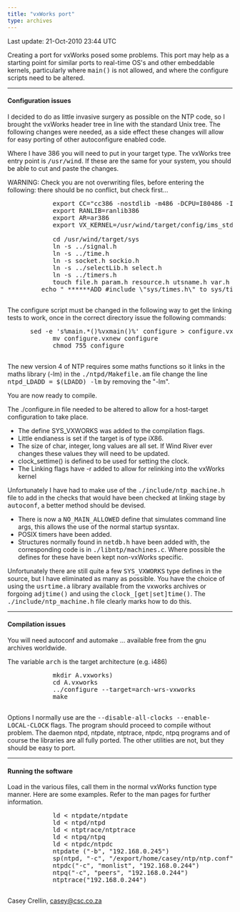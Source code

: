 ```yaml
---
title: "vxWorks port"
type: archives
---
```


Last update: 21-Oct-2010 23:44 UTC

Creating a port for vxWorks posed some problems. This port may help as a starting point for similar ports to real-time OS's and other embeddable kernels, particularly where <tt>main()</tt> is not allowed, and where the configure scripts need to be altered.

* * *

#### Configuration issues

I decided to do as little invasive surgery as possible on the NTP code, so I brought the vxWorks header tree in line with the standard Unix tree. The following changes were needed, as a side effect these changes will allow for easy porting of other autoconfigure enabled code.

Where I have 386 you will need to put in your target type. The vxWorks tree entry point is <tt>/usr/wind</tt>. If these are the same for your system, you should be able to cut and paste the changes.

<blink>WARNING: Check you are not overwriting files, before entering the following: there should be no conflict, but check first...</blink>

<pre>            export CC="cc386 -nostdlib -m486 -DCPU=I80486 -I/usr/wind/target/h"
            export RANLIB=ranlib386
            export AR=ar386
            export VX_KERNEL=/usr/wind/target/config/ims_std_bsp/vxWorks  

            cd /usr/wind/target/sys
            ln -s ../signal.h
            ln -s ../time.h
            ln -s socket.h sockio.h
            ln -s ../selectLib.h select.h
            ln -s ../timers.h
            touch file.h param.h resource.h utsname.h var.h ../netdb.h ../a.out.h ../termios.h
         echo " ******ADD #include \"sys/times.h\" to sys/time.h "
            </pre>

The configure script must be changed in the following way to get the linking tests to work, once in the correct directory issue the following commands:

<pre>      sed -e 's%main.*()%vxmain()%' configure > configure.vxnew
            mv configure.vxnew configure
            chmod 755 configure
      </pre>

The new version 4 of NTP requires some maths functions so it links in the maths library (-lm) in the <tt>./ntpd/Makefile.am</tt> file change the line <tt>ntpd_LDADD = $(LDADD) -lm</tt> by removing the "-lm".

You are now ready to compile.

The ./configure.in file needed to be altered to allow for a host-target configuration to take place.

*   The define SYS_VXWORKS was added to the compilation flags.
*   Little endianess is set if the target is of type iX86.
*   The size of char, integer, long values are all set. If Wind River ever changes these values they will need to be updated.
*   clock_settime() is defined to be used for setting the clock.
*   The Linking flags have -r added to allow for relinking into the vxWorks kernel

Unfortunately I have had to make use of the <tt>./include/ntp_machine.h</tt> file to add in the checks that would have been checked at linking stage by <tt>autoconf</tt>, a better method should be devised.

*   There is now a <tt>NO_MAIN_ALLOWED</tt> define that simulates command line args, this allows the use of the normal startup sysntax.
*   POSIX timers have been added.
*   Structures normally found in <tt>netdb.h</tt> have been added with, the corresponding code is in <tt>./libntp/machines.c</tt>. Where possible the defines for these have been kept non-vxWorks specific.

Unfortunately there are still quite a few <tt>SYS_VXWORKS</tt> type defines in the source, but I have eliminated as many as possible. You have the choice of using the <tt>usrtime.a</tt> library available from the vxworks archives or forgoing <tt>adjtime()</tt> and using the <tt>clock_[get|set]time()</tt>. The <tt>./include/ntp_machine.h</tt> file clearly marks how to do this.

* * *

#### Compilation issues

You will need autoconf and automake ... available free from the gnu archives worldwide.

The variable <tt>arch</tt> is the target architecture (e.g. i486)

<pre>            mkdir A.vxworks)
            cd A.vxworks
            ../configure --target=arch-wrs-vxworks
            make
       </pre>

Options I normally use are the <tt>--disable-all-clocks --enable-LOCAL-CLOCK</tt> flags. The program should proceed to compile without problem. The daemon ntpd, ntpdate, ntptrace, ntpdc, ntpq programs and of course the libraries are all fully ported. The other utilities are not, but they should be easy to port.

* * *

#### Running the software

Load in the various files, call them in the normal vxWorks function type manner. Here are some examples. Refer to the man pages for further information.

<pre>            ld < ntpdate/ntpdate
            ld < ntpd/ntpd
            ld < ntptrace/ntptrace
            ld < ntpq/ntpq
            ld < ntpdc/ntpdc
            ntpdate ("-b", "192.168.0.245")
            sp(ntpd, "-c", "/export/home/casey/ntp/ntp.conf")
            ntpdc("-c", "monlist", "192.168.0.244")
            ntpq("-c", "peers", "192.168.0.244")
            ntptrace("192.168.0.244")
        </pre>

Casey Crellin, casey@csc.co.za
